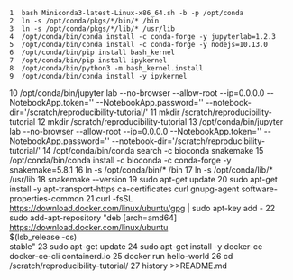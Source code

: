     1  bash Miniconda3-latest-Linux-x86_64.sh -b -p /opt/conda
    2  ln -s /opt/conda/pkgs/*/bin/* /bin
    3  ln -s /opt/conda/pkgs/*/lib/* /usr/lib
    4  /opt/conda/bin/conda install -c conda-forge -y jupyterlab=1.2.3
    5  /opt/conda/bin/conda install -c conda-forge -y nodejs=10.13.0
    6  /opt/conda/bin/pip install bash_kernel
    7  /opt/conda/bin/pip install ipykernel
    8  /opt/conda/bin/python3 -m bash_kernel.install
    9  /opt/conda/bin/conda install -y ipykernel
   10  /opt/conda/bin/jupyter lab --no-browser --allow-root --ip=0.0.0.0 --NotebookApp.token='' --NotebookApp.password='' --notebook-dir='/scratch/reproducibility-tutorial/'
   11  mkdir /scratch/reproducibility-tutorial
   12  mkdir /scratch/reproducibility-tutorial
   13  /opt/conda/bin/jupyter lab --no-browser --allow-root --ip=0.0.0.0 --NotebookApp.token='' --NotebookApp.password='' --notebook-dir='/scratch/reproducibility-tutorial/'
   14  /opt/conda/bin/conda search -c bioconda snakemake
   15  /opt/conda/bin/conda install -c bioconda -c conda-forge -y snakemake=5.8.1
   16  ln -s /opt/conda/bin/* /bin
   17  ln -s /opt/conda/lib/* /usr/lib
   18  snakemake --version
   19  sudo apt-get update
   20  sudo apt-get install -y apt-transport-https ca-certificates curl gnupg-agent software-properties-common
   21  curl -fsSL https://download.docker.com/linux/ubuntu/gpg | sudo apt-key add -
   22  sudo add-apt-repository  "deb [arch=amd64] https://download.docker.com/linux/ubuntu \
 $(lsb_release -cs) \
 stable"
   23  sudo apt-get update
   24  sudo apt-get install -y docker-ce docker-ce-cli containerd.io
   25  docker run hello-world
   26  cd /scratch/reproducibility-tutorial/
   27  history >>README.md
